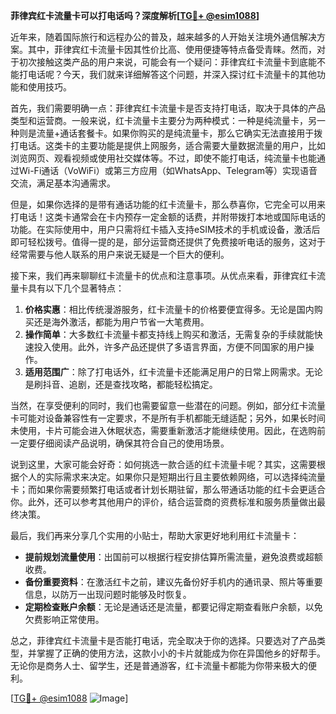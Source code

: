**菲律宾红卡流量卡可以打电话吗？深度解析[[TG💪+ @esim1088](https://t.me/s/esim1088)]**

近年来，随着国际旅行和远程办公的普及，越来越多的人开始关注境外通信解决方案。其中，菲律宾红卡流量卡因其性价比高、使用便捷等特点备受青睐。然而，对于初次接触这类产品的用户来说，可能会有一个疑问：菲律宾红卡流量卡到底能不能打电话呢？今天，我们就来详细解答这个问题，并深入探讨红卡流量卡的其他功能和使用技巧。

首先，我们需要明确一点：菲律宾红卡流量卡是否支持打电话，取决于具体的产品类型和运营商。一般来说，红卡流量卡主要分为两种模式：一种是纯流量卡，另一种则是流量+通话套餐卡。如果你购买的是纯流量卡，那么它确实无法直接用于拨打电话。这类卡的主要功能是提供上网服务，适合需要大量数据流量的用户，比如浏览网页、观看视频或使用社交媒体等。不过，即使不能打电话，纯流量卡也能通过Wi-Fi通话（VoWiFi）或第三方应用（如WhatsApp、Telegram等）实现语音交流，满足基本沟通需求。

但是，如果你选择的是带有通话功能的红卡流量卡，那么恭喜你，它完全可以用来打电话！这类卡通常会在卡内预存一定金额的话费，并附带拨打本地或国际电话的功能。在实际使用中，用户只需将红卡插入支持eSIM技术的手机或设备，激活后即可轻松拨号。值得一提的是，部分运营商还提供了免费接听电话的服务，这对于经常需要与他人联系的用户来说无疑是一个巨大的便利。

接下来，我们再来聊聊红卡流量卡的优点和注意事项。从优点来看，菲律宾红卡流量卡具有以下几个显著特点：

1. **价格实惠**：相比传统漫游服务，红卡流量卡的价格要便宜得多。无论是国内购买还是海外激活，都能为用户节省一大笔费用。
2. **操作简单**：大多数红卡流量卡都支持线上购买和激活，无需复杂的手续就能快速投入使用。此外，许多产品还提供了多语言界面，方便不同国家的用户操作。
3. **适用范围广**：除了打电话外，红卡流量卡还能满足用户的日常上网需求。无论是刷抖音、追剧，还是查找攻略，都能轻松搞定。

当然，在享受便利的同时，我们也需要留意一些潜在的问题。例如，部分红卡流量卡可能对设备兼容性有一定要求，不是所有手机都能无缝适配；另外，如果长时间未使用，卡片可能会进入休眠状态，需要重新激活才能继续使用。因此，在选购前一定要仔细阅读产品说明，确保其符合自己的使用场景。

说到这里，大家可能会好奇：如何挑选一款合适的红卡流量卡呢？其实，这需要根据个人的实际需求来决定。如果你只是短期出行且主要依赖网络，可以选择纯流量卡；而如果你需要频繁打电话或者计划长期驻留，那么带通话功能的红卡会更适合你。此外，还可以参考其他用户的评价，结合运营商的资费标准和服务质量做出最终决策。

最后，我们再来分享几个实用的小贴士，帮助大家更好地利用红卡流量卡：

- **提前规划流量使用**：出国前可以根据行程安排估算所需流量，避免浪费或超额收费。
- **备份重要资料**：在激活红卡之前，建议先备份好手机内的通讯录、照片等重要信息，以防万一出现问题时能够及时恢复。
- **定期检查账户余额**：无论是通话还是流量，都要记得定期查看账户余额，以免欠费影响正常使用。

总之，菲律宾红卡流量卡是否能打电话，完全取决于你的选择。只要选对了产品类型，并掌握了正确的使用方法，这款小小的卡片就能成为你在异国他乡的好帮手。无论你是商务人士、留学生，还是普通游客，红卡流量卡都能为你带来极大的便利。

[[TG💪+ @esim1088](https://t.me/s/esim1088) ![Image](https://i.postimg.cc/4NQfJmqS/Snipaste-2025-05-13-00-14-12.png)]